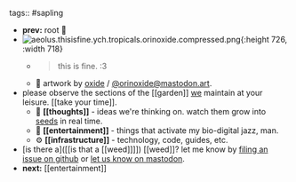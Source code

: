 tags:: #sapling
- **prev:** root 🌳
- ![aeolus.thisisfine.ych.tropicals.orinoxide.compressed.png](../assets/aeolus.thisisfine.ych.tropicals.orinoxide.compressed_1691948586264_0.png){:height 726, :width 718}
	- > this is fine. :3
	- 🎨 artwork by [oxide](https://oxide.space/) / [@orinoxide@mastodon.art](https://mastodon.art/@orinoxide).
- please observe the sections of the [[garden]] [we]([[gardeners]]) maintain at your leisure. [[take your time]].
	- 🤔 **[[thoughts]]** - ideas we're thinking on. watch them grow into [seeds](seed) in real time.
	- 👀 **[[entertainment]]** - things that activate my bio-digital jazz, man.
	- ⚙️ **[[infrastructure]]** - technology, code, guides, etc.
- [is there a]([[is that a [[weed]]]]) [[weed]]? let me know by [filing an issue on github](https://github.com/TacoWolf/garden/issues) or [let us know on mastodon](https://furry.engineer/@taco).
- **next:** [[entertainment]]